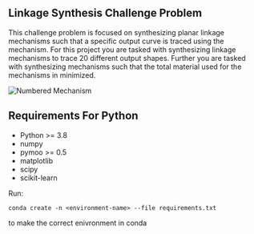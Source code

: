 ## Linkage Synthesis Challenge Problem

This challenge problem is focused on synthesizing planar linkage mechanisms such that a specific output curve is traced using the mechanism. For this project you are tasked with synthesizing linkage mechanisms to trace 20 different output shapes. Further you are tasked with synthesizing mechanisms such that the total material used for the mechanisms in minimized. 

<img src="https://i.ibb.co/qsPC0gC/2021-09-13-0hl-Kleki.png" alt="Numbered Mechanism" border="0">


## Requirements For Python
<ul>
<li>Python >= 3.8</li>
<li>numpy</li>
<li>pymoo >= 0.5</li>
<li>matplotlib</li>
<li>scipy</li>
<li>scikit-learn</li>
</ul>


Run:
```
conda create -n <environment-name> --file requirements.txt
```

to make the correct enivronment in conda



